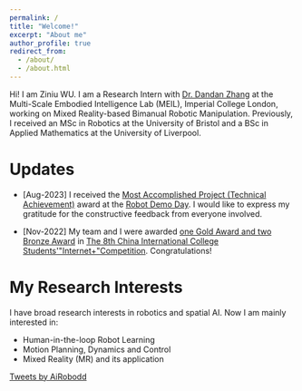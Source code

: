 ```yaml
---
permalink: /
title: "Welcome!"
excerpt: "About me"
author_profile: true
redirect_from: 
  - /about/
  - /about.html
---
```



Hi! I am Ziniu WU. I am a Research Intern with [Dr. Dandan Zhang](https://www.intelligentrobotics-acrossscales.com/about) at the Multi-Scale Embodied Intelligence Lab (MEIL), Imperial College London, working on Mixed Reality-based Bimanual Robotic Manipulation. Previously, I received an MSc in Robotics at the University of Bristol and a BSc in Applied Mathematics at the University of Liverpool.


<!--
Ziniu Wu is a first-year PhD student in Aerospace Engineering at the University of Bristol, working with Dr. Bahadir Kocer and Prof. Arthur Richards. His research focuses on continual learning for dynamical systems to enhance their adaptation and robustness in unconstructed and dynamic environments. Previously, he received an MSc in Robotics at the University of Bristol and a BSc in Applied Mathematics at the University of Liverpool.
-->

<!--
> "Sometimes you just gotta jump, hoping you are not standing on the cliff."
-->

Updates
======
<!--
* [Aug-2023] A paper has been accepted by IEEE Robotics and Automation Letters
-->
* [Aug-2023] I received the [Most Accomplished Project (Technical Achievement)]() award at the [Robot Demo Day](). I would like to express my gratitude for the constructive feedback from everyone involved.
<!--
* [Apr-2023] I received the [Best Oral Presentation]() Award in the [9th International Conference on Control, Automation and Robotics (ICCAR)](http://www.iccar.org/).
* [Mar-2023] A paper has been accepted by [9th International Conference on Control, Automation and Robotics (ICCAR)](http://www.iccar.org/).
-->
* [Nov-2022] My team and I were awarded [one Gold Award and two Bronze Award](https://cy.ncss.cn/information/2c93f4c682872dbb01849802948e17dd?jump_from=1_05_37_01) in [The 8th China International College Students'"Internet+"Competition](https://cy.ncss.cn/en/). Congratulations!

<!--
* [Oct-2022] A paper has been accepted by [IEEE Internet of Things Magazine (IoTM)](https://www.comsoc.org/publications/magazines/ieee-internet-things-magazine).
-->


My Research Interests
======

I have broad research interests in robotics and spatial AI. Now I am mainly interested in:

* Human-in-the-loop Robot Learning
* Motion Planning, Dynamics and Control
* Mixed Reality (MR) and its application

<!-- <img src='/site/images/my-research-area.drawio.png' width = "50%" align=center> -->


<a class="twitter-timeline" href="https://twitter.com/AiRobodd?ref_src=twsrc%5Etfw">Tweets by AiRobodd</a> <script async src="https://platform.twitter.com/widgets.js" charset="utf-8"></script>


<script type="text/javascript" id="clustrmaps" src="//clustrmaps.com/map_v2.js?d=RPfbbIqs_MBem0fzm-R41LIR6jTAVqJJGkqSFN8qWFs&cl=ffffff&w=a"></script>
